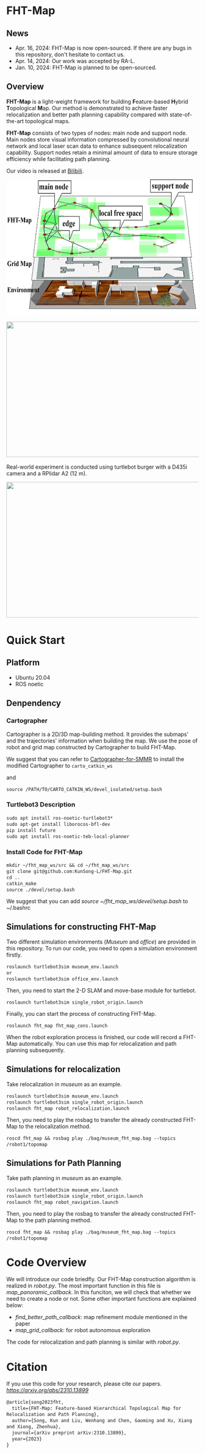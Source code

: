 # FHT-Map

## News
- Apr. 16, 2024: FHT-Map is now open-sourced. If there are any bugs in this repository, don't hesitate to contact us.
- Apr. 14, 2024: Our work was accepted by RA-L.
- Jan. 10, 2024: FHT-Map is planned to be open-sourced.

## Overview
**FHT-Map** is a light-weight framework for building **F**eature-based **H**ybrid **T**opological **M**ap.
Our method is demonstrated to achieve faster relocalization and better path planning capability compared with state-of-the-art topological maps.

**FHT-Map** consists of two types of nodes: main node and support node.
Main nodes store visual information compressed by convolutional neural network and local laser scan data to enhance subsequent relocalization capability.
Support nodes retain a minimal amount of data to ensure storage efficiency while facilitating path planning.

Our video is released at [Bilibili](https://www.bilibili.com/video/BV12F4m1N7GL/?spm_id_from=333.999.0.0).

<p align="center">
  <img src="figure/fig1.png" width = "640" height = "354"/>
</p>



<p align="center">
  <img src="figure/museum_cons.gif" width = "640" height = "354"/>
</p>

Real-world experiment is conducted using turtlebot burger with a D435i camera and a RPlidar A2 (12 m).
<p align="center">
  <img src="figure/realworld.gif" width = "640" height = "354"/>
</p>

# Quick Start
## Platform
- Ubuntu 20.04
- ROS noetic

## Denpendency
### Cartographer
Cartographer is a 2D/3D map-building method. It provides the submaps' and the trajectories' information when building the map. We use the pose of robot and grid map constructed by Cartographer to build FHT-Map.

We suggest that you can refer to [Cartographer-for-SMMR](https://github.com/efc-robot/Cartographer-for-SMMR) to install the modified Cartographer to ```carto_catkin_ws```

and 

```
source /PATH/TO/CARTO_CATKIN_WS/devel_isolated/setup.bash
```

### Turtlebot3 Description
```
sudo apt install ros-noetic-turtlebot3*
sudo apt-get install liborocos-bfl-dev
pip install future
sudo apt install ros-noetic-teb-local-planner
```

### Install Code for FHT-Map
```
mkdir ~/fht_map_ws/src && cd ~/fht_map_ws/src
git clone git@github.com:KunSong-L/FHT-Map.git
cd ..
catkin_make
source ./devel/setup.bash
```
We suggest that you can add *source ~/fht_map_ws/devel/setup.bash* to ~/.bashrc

## Simulations for constructing FHT-Map
Two different simulation environments (*Museum* and *office*) are provided in this repository.
To run our code, you need to open a simulation environment firstly.
```
roslaunch turtlebot3sim museum_env.launch
or
roslaunch turtlebot3sim office_env.launch
```

Then, you need to start the 2-D SLAM and move-base module for turtlebot.
```
roslaunch turtlebot3sim single_robot_origin.launch
```

Finally, you can start the process of constructing FHT-Map.
```
roslaunch fht_map fht_map_cons.launch
```
When the robot exploration process is finished, our code will record a FHT-Map automatically. You can use this map for relocalization and path planning subsequently.

## Simulations for relocalization
Take relocalization in *museum* as an example.
```
roslaunch turtlebot3sim museum_env.launch
roslaunch turtlebot3sim single_robot_origin.launch
roslaunch fht_map robot_relocalization.launch
```
Then, you need to play the rosbag to transfer the already constructed FHT-Map to the relocalization method.
```
roscd fht_map && rosbag play ./bag/museum_fht_map.bag --topics /robot1/topomap
```

## Simulations for Path Planning
Take path planning in *museum* as an example.
```
roslaunch turtlebot3sim museum_env.launch
roslaunch turtlebot3sim single_robot_origin.launch
roslaunch fht_map robot_navigation.launch
```
Then, you need to play the rosbag to transfer the already constructed FHT-Map to the path planning method.
```
roscd fht_map && rosbag play ./bag/museum_fht_map.bag --topics /robot1/topomap
```

# Code Overview
We will introduce our code briedfly. Our FHT-Map construction algorithm is realized in *robot.py*. The most important function in this file is *map_panoramic_callback*. In this funciton, we will check that whether we need to create a node or not.
Some other important functions are explained below:
- *find_better_path_callback*: map refinement module mentioned in the paper
- *map_grid_callback*: for robot autonomous exploration

The code for relocalization and path planning is similar with *robot.py*.
# Citation
If you use this code for your research, please cite our papers. *https://arxiv.org/abs/2310.13899*

```
@article{song2023fht,
  title={FHT-Map: Feature-based Hierarchical Topological Map for Relocalization and Path Planning},
  author={Song, Kun and Liu, Wenhang and Chen, Gaoming and Xu, Xiang and Xiong, Zhenhua},
  journal={arXiv preprint arXiv:2310.13899},
  year={2023}
}
```
